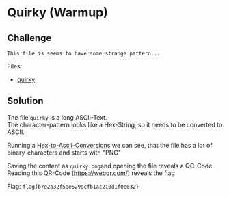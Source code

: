 # Quirky (Warmup)

## Challenge 

```
This file is seems to have some strange pattern... 
```

Files:
* [quirky](quirky)
## Solution

The file `quirky` is a long ASCII-Text.  
The character-pattern looks like a Hex-String, so it needs to be converted to ASCII.

Running a [Hex-to-Ascii-Conversions](https://www.rapidtables.com/convert/number/hex-to-ascii.html) we can see, that the file has a lot of binary-characters and starts with "PNG"

Saving the content as `quirky.png`and opening the file reveals a QC-Code.
Reading this QR-Code (https://webqr.com/) reveals the flag

Flag: `flag{b7e2a32f5ae629dcfb1ac210d1f0c032}`

